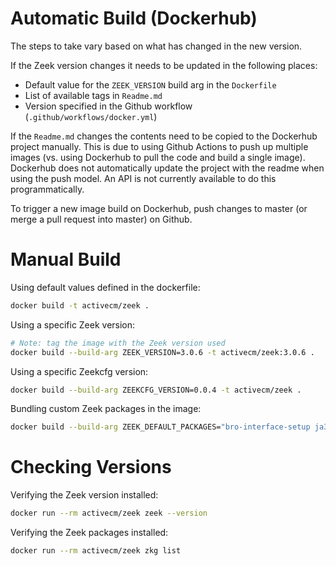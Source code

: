 # Automatic Build (Dockerhub)

The steps to take vary based on what has changed in the new version.

If the Zeek version changes it needs to be updated in the following places:
- Default value for the `ZEEK_VERSION` build arg in the `Dockerfile`
- List of available tags in `Readme.md`
- Version specified in the Github workflow (`.github/workflows/docker.yml`)

If the `Readme.md` changes the contents need to be copied to the Dockerhub project manually. This is due to using Github Actions to push up multiple images (vs. using Dockerhub to pull the code and build a single image). Dockerhub does not automatically update the project with the readme when using the push model. An API is not currently available to do this programmatically.

To trigger a new image build on Dockerhub, push changes to master (or merge a pull request into master) on Github.

# Manual Build

Using default values defined in the dockerfile:

```bash
docker build -t activecm/zeek .
```

Using a specific Zeek version:

```bash
# Note: tag the image with the Zeek version used
docker build --build-arg ZEEK_VERSION=3.0.6 -t activecm/zeek:3.0.6 .
```

Using a specific Zeekcfg version:

```bash
docker build --build-arg ZEEKCFG_VERSION=0.0.4 -t activecm/zeek .
```

Bundling custom Zeek packages in the image:

```bash
docker build --build-arg ZEEK_DEFAULT_PACKAGES="bro-interface-setup ja3 hassh" -t activecm/zeek .
```

# Checking Versions

Verifying the Zeek version installed:

```bash
docker run --rm activecm/zeek zeek --version
```

Verifying the Zeek packages installed:

```bash
docker run --rm activecm/zeek zkg list
```